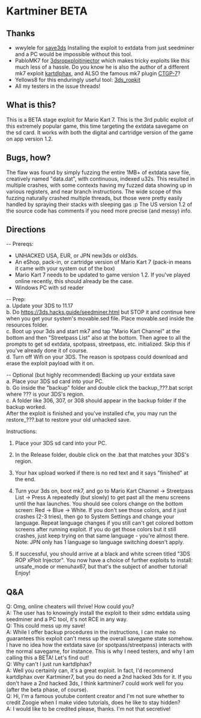 # Kartminer BETA

## Thanks 
- wwylele for [save3ds](https://github.com/wwylele/save3ds) Installing the exploit to extdata from just seedminer and a PC would be impossible without this tool.
- PabloMK7 for [3dsropxploitinjector](https://github.com/PabloMK7/3dsropxploitinjector) which makes tricky exploits like this much less of a hassle. Do you know he is also the author of a different mk7 exploit [kartdlphax](https://github.com/PabloMK7/kartdlphax), and ALSO the famous mk7 plugin [CTGP-7](https://ctgp-7.github.io/)?
- Yellows8 for this enduringly useful tool: [3ds_ropkit](https://github.com/yellows8/3ds_ropkit)
- All my testers in the issue threads!

## What is this?
This is a BETA stage exploit for Mario Kart 7. This is the 3rd public exploit of this extremely popular game, this time targeting the extdata savegame on the sd card. It works with both the digital and cartridge version of the game on app version 1.2.

## Bugs, how?
The flaw was found by simply fuzzing the entire 1MB+ of extdata save file, creatively named "data.dat", with continuous, indexed u32s. This resulted in multiple crashes, with some contexts having my fuzzed data showing up in various registers, and near branch instructions. The wide scope of this fuzzing naturally crashed multiple threads, but those were pretty easily handled by spraying their stacks with sleeping gas :p The US version 1.2 of the source code has comments if you need more precise (and messy) info.

## Directions
-- Prereqs: 
* UNHACKED USA, EUR, or JPN new3ds or old3ds.
* An eShop, pack-in, or cartridge version of Mario Kart 7 (pack-in means it came with your system out of the box)
* Mario Kart 7 needs to be updated to game version 1.2. If you've played online recently, this should already be the case.
* Windows PC with sd reader

-- Prep:<br>
a. Update your 3DS to 11.17 <br>
b. Do https://3ds.hacks.guide/seedminer.html but STOP it and continue here when you get your system's movable.sed file. Place movable.sed inside the resources folder.<br>
c. Boot up your 3ds and start mk7 and tap "Mario Kart Channel" at the bottom and then "Streetpass List" also at the bottom. Then agree to all the prompts to get sd extdata, spotpass, streetpass, etc. initialized. 
Skip this if you've already done it of course.<br>
d. Turn off Wifi on your 3DS. The reason is spotpass could download and erase the exploit payload with it on.<br>

-- Optional (but highly recommended)
Backing up your extdata save<br>
a. Place your 3DS sd card into your PC.<br>
b. Go inside the "backup" folder and double click the backup_???.bat script where ??? is your 3DS's region.<br>
c. A folder like 306, 307, or 308 should appear in the backup folder if the backup worked. <br>
After the exploit is finished and you've installed cfw, you may run the restore_???.bat to restore your old unhacked save.<br>

Instructions:

1. Place your 3DS sd card into your PC.

2. In the Release folder, double click on the .bat that matches your 3DS's region. 

3. Your hax upload worked if there is no red text and it says "finished" at the end.

4. Turn your 3ds on, boot mk7, and go to Mario Kart Channel -> Streetpass List -> Press A repeatedly (but slowly) to get past all the menu screens until the hax launches. You should see colors change on the bottom
screen: Red -> Blue -> White. If you don't see those colors, and it just crashes (2-3 tries), then go to System Settings and change your language. Repeat language changes if you still can't get colored bottom screens after running exploit. If you do get those colors but it still crashes, just keep trying on that same language - you're almost there.<br>
Note: JPN only has 1 language so language switching doesn't apply. 

5. If successful, you should arrive at a black and white screen titled "3DS ROP xPloit Injector". You now have a choice of further exploits to install: unsafe_mode or menuhax67, but that's the subject of another tutorial!
Enjoy!

## Q&A

Q: Omg, online cheaters will thrive! How could you?<br>
A: The user has to knowingly install the exploit to their sdmc extdata using seedminer and a PC tool, it's not RCE in any way.<br>
Q: This could mess up my save!<br>
A: While I offer backup procedures in the instructions, I can make no guarantees this exploit can't mess up the overall savegame state somehow. I have no idea how the extdata save (or spotpass/streetpass) interacts with the normal savegame, for instance. This is why I need testers, and why I am calling this a BETA! Let's find out!<br>
Q: Why can't I just run kartdlphax?<br>
A: Well you certainly can, it's a great exploit. In fact, I'd recommend kartdlphax over Kartminer7, but you do need a 2nd hacked 3ds for it. If you don't have a 2nd hacked 3ds, I think kartminer7 could work well for you (after the beta phase, of course).<br>
Q: Hi, I'm a famous youtube content creator and I'm not sure whether to credit Zoogie when I make video tutorials, does he like to stay hidden?<br>
A: I would like to be credited please, thanks. I'm not that secretive!<br>